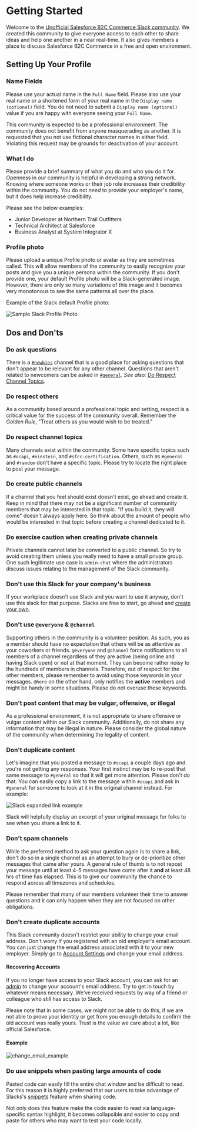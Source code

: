 # Getting Started

Welcome to the [Unofficial Salesforce B2C Commerce Slack community](https://sfcc-unofficial.slack.com/). We created this community to give everyone access to each other to share ideas and help one another in a near real-time. It also gives members a place to discuss Salesforce B2C Commerce in a free and open environment.

## Setting Up Your Profile

### Name Fields

Please use your actual name in the `Full Name` field. Please also use your real name or a shortened form of your real name in the `Display name (optional)` field. You do not need to submit a `Display name (optional)` value if you are happy with everyone seeing your `Full Name`.

This community is expected to be a professional environment. The community does not benefit from anyone masquerading as another. It is requested that you not use fictional character names in either field. Violating this request may be grounds for deactivation of your account.

### What I do

Please provide a brief summary of what you do and who you do it for. Openness in our community is helpful in developing a strong network. Knowing where someone works or their job role increases their credibility within the community. You do not _need_ to provide your employer's name, but it does help increase credibility.

Please see the below examples:

* Junior Developer at Northern Trail Outfitters
* Technical Architect at Salesforce
* Business Analyst at System Integrator X

### Profile photo

Please upload a unique Profile photo or avatar as they are sometimes called. This will allow members of the community to easily recognize your posts and give you a unique persona within the community. If you don't provide one, your default Profile photo will be a Slack-generated image. However, there are only so many variations of this image and it becomes very monotonous to see the same patterns all over the place.

Example of the Slack default Profile photo:

![Sample Slack Profile Photo](assets/default-slack-avatar.png)

## Dos and Don'ts

### Do ask questions

There is a [`#newbies`](https://sfcc-unofficial.slack.com/messages/CDG4R5CT1) channel that is a good place for asking questions that don't appear to be relevant for any other channel. Questions that aren't related to newcomers can be asked in [`#general`](https://sfcc-unofficial.slack.com/messages/CAT794PC3). _See also:_ [Do Respect Channel Topics](#do-respect-channel-topics).

### Do respect others

As a community based around a professional topic and setting, respect is a critical value for the success of the community overall. Remember the _Golden Rule_, "Treat others as you would wish to be treated."

### Do respect channel topics

Many channels exist within the community. Some have specific topics such as `#ocapi`, `#einstein`, and `#sfcc-certification`. Others, such as `#general` and `#random` don't have a specific topic. Please try to locate the right place to post your message.

### Do create public channels

If a channel that you feel should exist doesn't exist, go ahead and create it. Keep in mind that there may not be a significant number of community members that may be interested in that topic. "If you build it, they will come" doesn't always apply here. So think about the amount of people who would be interested in that topic before creating a channel dedicated to it.

### Do exercise caution when creating private channels

Private channels cannot later be converted to a public channel. So try to avoid creating them unless you really need to have a small private group. One such legitimate use case is `admin-chat` where the administrators discuss issues relating to the management of the Slack community.

### Don't use this Slack for your company's business

If your workplace doesn't use Slack and you want to use it anyway, don't use this slack for that purpose. Slacks are free to start, go ahead and [create your own](https://slack.com/get-started#create).

### Don't use `@everyone` & `@channel`

Supporting others in the community is a volunteer position. As such, you as a member should have no expectation that others will be as attentive as your coworkers or friends. `@everyone` and `@channel` force notifications to all members of a channel regardless of they are active (being online and having Slack open) or not at that moment. They can become rather noisy to the hundreds of members in channels. Therefore, out of respect for the other members, please remember to avoid using those keywords in your messages. `@here` on the other hand, only notifies the **active** members and might be handy in some situations. Please do not overuse these keywords.

### Don't post content that may be vulgar, offensive, or illegal

As a professional environment, it is not appropriate to share offensive or vulgar content within our Slack community. Additionally, do not share any information that may be illegal in nature. Please consider the global nature of the community when determining the legality of content.

### Don't duplicate content

Let's imagine that you posted a message to `#ocapi` a couple days ago and you're not getting any responses. Your first instinct may be to re-post that same message to `#general` so that it will get more attention. Please don't do that. You can easily copy a link to the message within `#ocapi` and ask in `#general` for someone to look at it in the original channel instead. For example:

![Slack expanded link example](assets/slack-expanded-link.png)

Slack will helpfully display an excerpt of your original message for folks to see when you share a link to it.

### Don't spam channels

While the preferred method to ask your question again is to share a link, don't do so in a single channel as an attempt to bury or de-prioritize other messages that came after yours. A general rule of thumb is to not repost your message until at least 4-5 messages have come after it **and** at least 48 hrs of time has elapsed. This is to give our community the chance to respond across all timezones and schedules.

Please remember that many of our members volunteer their time to answer questions and it can only happen when they are not focused on other obligations.

### Don't create duplicate accounts

This Slack community doesn't restrict your ability to change your email address. Don't worry if you registered with an old employer's email account. You can just change the email address associated with it to your new employer. Simply go to [Account Settings](https://sfcc-unofficial.slack.com/account/settings) and change your email address.

#### Recovering Accounts

If you no longer have access to your Slack account, you can ask for an [admin](./admins.md) to change your account's email address. Try to get in touch by whatever means necessary. We've received requests by way of a friend or colleague who still has access to Slack.

Please note that in some cases, we might not be able to do this, if we are not able to prove your identity or get from you enough details to confirm the old account was really yours. Trust is the value we care about a lot, like official Salesforce.

#### Example

![change_email_example](https://user-images.githubusercontent.com/3693219/140220090-6a271be0-6f3f-4201-80b9-efa1cc2d3baf.png)

### Do use snippets when pasting large amounts of code

Pasted code can easily fill the entire chat window and be difficult to read. For this reason it is highly preferred that our users to take advantage of Slacks's [snippets](https://slack.com/help/articles/204145658-Create-or-paste-code-snippets-in-Slack) feature when sharing code.

Not only does this feature make the code easier to read via language-specific syntax highlight, it becomes collapsible and easier to copy and paste for others who may want to test your code locally.
